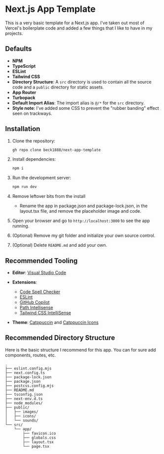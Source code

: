 # Next.js App Template
This is a very basic template for a Next.js app. I've taken out most of Vercel's boilerplate code and added a few things that I like to have in my projects.

## Defaults
- **NPM**
- **TypeScript**
- **ESLint**
- **Tailwind CSS**
- **Directory Structure**: A `src` directory is used to contain all the source code and a `public` directory for static assets.
- **App Router**
- **Turbopack**
- **Default Import Alias**: The import alias is `@/*` for the `src` directory.
- **Style note**: I've added some CSS to prevent the "rubber banding" effect seen on trackways.

## Installation
1. Clone the repository:
   ```bash
   gh repo clone beck1888/next-app-template
    ```

2. Install dependencies:
    ```bash
    npm i
    ``` 

3. Run the development server:
    ```bash
    npm run dev
    ```
4. Remove leftover bits from the install
   - Rename the app in package.json and package-lock.json, in the layout.tsx file, and remove the placeholder image and code.

6. Open your browser and go to `http://localhost:3000` to see the app running.

7. (Optional) Remove my git folder and initialize your own source control.

8. (Optional) Delete `README.md` and add your own.

## Recommended Tooling
- **Editor**: [Visual Studio Code](https://code.visualstudio.com/)
- **Extensions**:

  - [Code Spell Checker](https://marketplace.visualstudio.com/items/?itemName=streetsidesoftware.code-spell-checker)
  - [ESLint](https://marketplace.visualstudio.com/items?itemName=dbaeumer.vscode-eslint)
  - [GitHub Copilot](https://marketplace.visualstudio.com/items?itemName=GitHub.copilot)
  - [Path Intellisense](https://marketplace.visualstudio.com/items/?itemName=christian-kohler.path-intellisense)
  - [Tailwind CSS IntelliSense](https://marketplace.visualstudio.com/items?itemName=bradlc.vscode-tailwindcss)

- **Theme**: [Catppuccin](https://marketplace.visualstudio.com/items/?itemName=Catppuccin.catppuccin-vsc) and [Catppuccin Icons](https://marketplace.visualstudio.com/items/?itemName=Catppuccin.catppuccin-vsc-icons)

## Recommended Directory Structure
Here is the basic structure I recommend for this app. You can for sure add components, routes, etc.

```
.
├── eslint.config.mjs
├── next.config.ts
├── package-lock.json
├── package.json
├── postcss.config.mjs
├── README.md
├── tsconfig.json
├── next-env.d.ts
├── node_modules/
├── public/
│   ├── images/
│   ├── icons/
│   └── sounds/
└── src/
    └── app/
        ├── favicon.ico
        ├── globals.css
        ├── layout.tsx
        └── page.tsx
```
